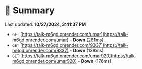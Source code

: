 # 📖 Summary
Last updated: **10/27/2024, 3:41:37 PM**

- `GET` [https://talk-m6gd.onrender.com/umar](https://talk-m6gd.onrender.com/umar) - **Down** (261ms)
- `GET` [https://talk-m6gd.onrender.com/9337](https://talk-m6gd.onrender.com/9337) - **Down** (138ms)
- `GET` [https://talk-m6gd.onrender.com/umar920](https://talk-m6gd.onrender.com/umar920) - **Down** (176ms)
